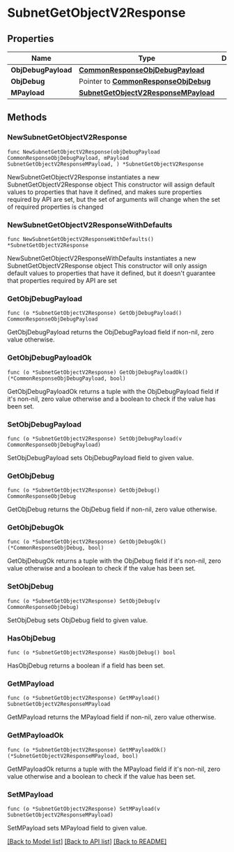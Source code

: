 # SubnetGetObjectV2Response

## Properties

Name | Type | Description | Notes
------------ | ------------- | ------------- | -------------
**ObjDebugPayload** | [**CommonResponseObjDebugPayload**](CommonResponseObjDebugPayload.md) |  | 
**ObjDebug** | Pointer to [**CommonResponseObjDebug**](CommonResponseObjDebug.md) |  | [optional] 
**MPayload** | [**SubnetGetObjectV2ResponseMPayload**](SubnetGetObjectV2ResponseMPayload.md) |  | 

## Methods

### NewSubnetGetObjectV2Response

`func NewSubnetGetObjectV2Response(objDebugPayload CommonResponseObjDebugPayload, mPayload SubnetGetObjectV2ResponseMPayload, ) *SubnetGetObjectV2Response`

NewSubnetGetObjectV2Response instantiates a new SubnetGetObjectV2Response object
This constructor will assign default values to properties that have it defined,
and makes sure properties required by API are set, but the set of arguments
will change when the set of required properties is changed

### NewSubnetGetObjectV2ResponseWithDefaults

`func NewSubnetGetObjectV2ResponseWithDefaults() *SubnetGetObjectV2Response`

NewSubnetGetObjectV2ResponseWithDefaults instantiates a new SubnetGetObjectV2Response object
This constructor will only assign default values to properties that have it defined,
but it doesn't guarantee that properties required by API are set

### GetObjDebugPayload

`func (o *SubnetGetObjectV2Response) GetObjDebugPayload() CommonResponseObjDebugPayload`

GetObjDebugPayload returns the ObjDebugPayload field if non-nil, zero value otherwise.

### GetObjDebugPayloadOk

`func (o *SubnetGetObjectV2Response) GetObjDebugPayloadOk() (*CommonResponseObjDebugPayload, bool)`

GetObjDebugPayloadOk returns a tuple with the ObjDebugPayload field if it's non-nil, zero value otherwise
and a boolean to check if the value has been set.

### SetObjDebugPayload

`func (o *SubnetGetObjectV2Response) SetObjDebugPayload(v CommonResponseObjDebugPayload)`

SetObjDebugPayload sets ObjDebugPayload field to given value.


### GetObjDebug

`func (o *SubnetGetObjectV2Response) GetObjDebug() CommonResponseObjDebug`

GetObjDebug returns the ObjDebug field if non-nil, zero value otherwise.

### GetObjDebugOk

`func (o *SubnetGetObjectV2Response) GetObjDebugOk() (*CommonResponseObjDebug, bool)`

GetObjDebugOk returns a tuple with the ObjDebug field if it's non-nil, zero value otherwise
and a boolean to check if the value has been set.

### SetObjDebug

`func (o *SubnetGetObjectV2Response) SetObjDebug(v CommonResponseObjDebug)`

SetObjDebug sets ObjDebug field to given value.

### HasObjDebug

`func (o *SubnetGetObjectV2Response) HasObjDebug() bool`

HasObjDebug returns a boolean if a field has been set.

### GetMPayload

`func (o *SubnetGetObjectV2Response) GetMPayload() SubnetGetObjectV2ResponseMPayload`

GetMPayload returns the MPayload field if non-nil, zero value otherwise.

### GetMPayloadOk

`func (o *SubnetGetObjectV2Response) GetMPayloadOk() (*SubnetGetObjectV2ResponseMPayload, bool)`

GetMPayloadOk returns a tuple with the MPayload field if it's non-nil, zero value otherwise
and a boolean to check if the value has been set.

### SetMPayload

`func (o *SubnetGetObjectV2Response) SetMPayload(v SubnetGetObjectV2ResponseMPayload)`

SetMPayload sets MPayload field to given value.



[[Back to Model list]](../README.md#documentation-for-models) [[Back to API list]](../README.md#documentation-for-api-endpoints) [[Back to README]](../README.md)


